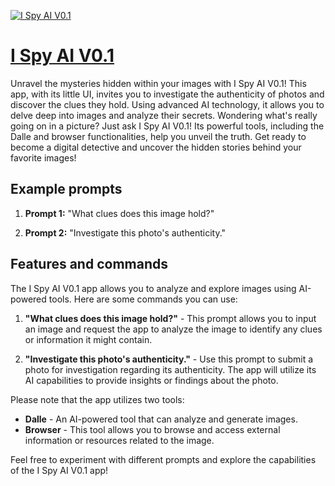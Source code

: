 [![I Spy AI V0.1](https://files.oaiusercontent.com/file-UMV9MwO172V0jGL2KB5ut2yn?se=2123-10-17T22%3A18%3A52Z&sp=r&sv=2021-08-06&sr=b&rscc=max-age%3D31536000%2C%20immutable&rscd=attachment%3B%20filename%3D62fb4817-f886-4203-a68c-00c2428b9b8e.png&sig=DDq0kGOvpTKtJSI3qnmamlVPqYnu2mG1hqqtpo56s0s%3D)](https://chat.openai.com/g/g-DYxi0NB3l-i-spy-ai-v0-1)

# [I Spy AI V0.1](https://chat.openai.com/g/g-DYxi0NB3l-i-spy-ai-v0-1)

Unravel the mysteries hidden within your images with I Spy AI V0.1! This app, with its little UI, invites you to investigate the authenticity of photos and discover the clues they hold. Using advanced AI technology, it allows you to delve deep into images and analyze their secrets. Wondering what's really going on in a picture? Just ask I Spy AI V0.1! Its powerful tools, including the Dalle and browser functionalities, help you unveil the truth. Get ready to become a digital detective and uncover the hidden stories behind your favorite images!

## Example prompts

1. **Prompt 1:** "What clues does this image hold?"

2. **Prompt 2:** "Investigate this photo's authenticity."

## Features and commands

The I Spy AI V0.1 app allows you to analyze and explore images using AI-powered tools. Here are some commands you can use:

1. **"What clues does this image hold?"** - This prompt allows you to input an image and request the app to analyze the image to identify any clues or information it might contain.

2. **"Investigate this photo's authenticity."** - Use this prompt to submit a photo for investigation regarding its authenticity. The app will utilize its AI capabilities to provide insights or findings about the photo.

Please note that the app utilizes two tools:

- **Dalle** - An AI-powered tool that can analyze and generate images.
- **Browser** - This tool allows you to browse and access external information or resources related to the image.

Feel free to experiment with different prompts and explore the capabilities of the I Spy AI V0.1 app!